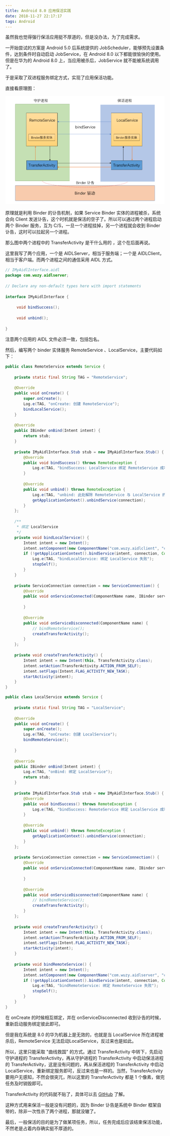 ```yaml
---
title: Android 8.0 应用保活实践 
date: 2018-11-27 22:17:17
tags: Android
---
```


虽然我也觉得强行保活应用挺不厚道的，但是没办法，为了完成需求。

一开始尝试的方案是 Android 5.0 后系统提供的 JobScheduler，能够预先设置条件，达到条件时自动启动 JobService，在 Android 8.0 以下都能很愉快的使用。但是在华为的 Android 8.0 上，当应用被杀后，JobService 就不能被系统调用了。

于是采取了双进程服务绑定方式，实现了应用保活功能。

直接看原理图：

![](https://raw.githubusercontent.com/zywudev/blog-source/master/image/aidl-keep-alive.png)

原理就是利用 Binder 的讣告机制，如果 Service Binder 实体的进程被杀，系统会向 Client 发送讣告，这个时机就是保活的空子了。所以可以通过两个进程启动两个 Binder 服务，互为 C/S，一旦一个进程挂掉，另一个进程就会收到 Binder 讣告，这时可以拉起另一个进程。

那么图中两个进程中的 TransferActivity 是干什么用的 ，这个在后面再说。

这里我写了两个应用，一个是 AIDLServer，相当于服务端；一个是 AIDLClient，相当于客户端。而两个进程之间的通信采用 AIDL 方式。

```java
// IMyAidlInterface.aidl
package com.wuzy.aidlserver;

// Declare any non-default types here with import statements

interface IMyAidlInterface {

     void bindSuccess();

     void unbind();

}
```

注意两个应用的 AIDL 文件必须一致，包括包名。

然后，编写两个 binder 实体服务 RemoteService 、LocalService，主要代码如下：

```java
public class RemoteService extends Service {

    private static final String TAG = "RemoteService";
    
    @Override
    public void onCreate() {
        super.onCreate();
        Log.e(TAG, "onCreate: 创建 RemoteService");
        bindLocalService();
    }

    @Override
    public IBinder onBind(Intent intent) {
        return stub;
    }
    
    private IMyAidlInterface.Stub stub = new IMyAidlInterface.Stub() {
        @Override
        public void bindSuccess() throws RemoteException {
            Log.e(TAG, "bindSuccess: LocalService 绑定 RemoteService 成功");
        }

        @Override
        public void unbind() throws RemoteException {
            Log.e(TAG, "unbind: 此处解除 RemoteService 与 LocalService 的绑定");
            getApplicationContext().unbindService(connection);
        }
    };

    /**
     * 绑定 LocalService
     */
    private void bindLocalService() {
        Intent intent = new Intent();
        intent.setComponent(new ComponentName("com.wuzy.aidlclient", "com.wuzy.aidlclient.LocalService"));
        if (!getApplicationContext().bindService(intent, connection, Context.BIND_AUTO_CREATE)) {
            Log.e(TAG, "bindLocalService: 绑定 LocalService 失败");
            stopSelf();
        }
    }

    private ServiceConnection connection = new ServiceConnection() {
        @Override
        public void onServiceConnected(ComponentName name, IBinder service) {
        
        }

        @Override
        public void onServiceDisconnected(ComponentName name) {
            // bindRemoteService();
            createTransferActivity();
        }
    };

    private void createTransferActivity() {
        Intent intent = new Intent(this, TransferActivity.class);
        intent.setAction(TransferActivity.ACTION_FROM_SELF);
        intent.setFlags(Intent.FLAG_ACTIVITY_NEW_TASK);
        startActivity(intent);
    }
}

```

```java
public class LocalService extends Service {

    private static final String TAG = "LocalService";
    
    @Override
    public void onCreate() {
        super.onCreate();
        Log.e(TAG, "onCreate: 创建 LocalService");
        bindRemoteService();

    }

    @Override
    public IBinder onBind(Intent intent) {
        Log.e(TAG, "onBind: 绑定 LocalService");
        return stub;
    }

    private IMyAidlInterface.Stub stub = new IMyAidlInterface.Stub() {
        @Override
        public void bindSuccess() throws RemoteException {
            Log.e(TAG, "bindSuccess: RemoteService 绑定 LocalService 成功");
        }

        @Override
        public void unbind() throws RemoteException {
            getApplicationContext().unbindService(connection);
        }
    };

    private ServiceConnection connection = new ServiceConnection() {
        @Override
        public void onServiceConnected(ComponentName name, IBinder service) {
       
        }

        @Override
        public void onServiceDisconnected(ComponentName name) {
            // bindRemoteService();
            createTransferActivity();
        }
    };

    private void createTransferActivity() {
        Intent intent = new Intent(this, TransferActivity.class);
        intent.setAction(TransferActivity.ACTION_FROM_SELF);
        intent.setFlags(Intent.FLAG_ACTIVITY_NEW_TASK);
        startActivity(intent);
    }

    private void bindRemoteService() {
        Intent intent = new Intent();
        intent.setComponent(new ComponentName("com.wuzy.aidlserver", "com.wuzy.aidlserver.RemoteService"));
        if (!getApplicationContext().bindService(intent, connection, Context.BIND_AUTO_CREATE)) {
            Log.e(TAG, "bindRemoteService: 绑定 RemoteService 失败");
            stopSelf();
        }
    }
}

```

在 onCreate 的时候相互绑定，并在 onServiceDisconnected 收到讣告的时候，重新启动服务绑定彼此即可。

但是我在系统是 8.0 的华为机器上是无效的，也就是当 LocalService 所在进程被杀后，RemoteService 无法启动LocalService，反过来也是如此。

所以，这里只能采取 "曲线救国" 的方式。通过 TransferActivity 中转下，先启动守护进程的 TransferActivity，再从守护进程的 TransferActivity 中启动保活进程的 TransferActivity，这是没有问题的，再从保活进程的 TransferActivity 中启动 LocalService，重新绑定服务即可，反过来也是一样的。当然，TransferActivity 要用户无感知，不然会很突兀，所以这里的 TransferActivity 都是 1 个像素，做完任务及时销毁即可。

TransferActivity 的代码就不贴了，具体可以去 [GitHub](https://github.com/zywudev/AndroidKeepAlive) 了解。

这种方式用来保活一般是没有问题的，因为 Binder 讣告是系统中 Binder 框架自带的，除非一次性杀了两个进程，那就没辙了。

最后，一般保活的目的是为了做某项任务，所以，任务完成后应该结束保活功能，不然老是占着内存确实挺不厚道的。


